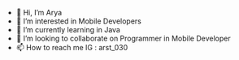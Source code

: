 - 👋 Hi, I’m Arya 
- 👀 I’m interested in Mobile Developers
- 🌱 I’m currently learning in Java
- 💞️ I’m looking to collaborate on Programmer in Mobile Developer
- 📫 How to reach me IG : arst_030

<!---
Rensss222/Rensss222 is a ✨ special ✨ repository because its `README.md` (this file) appears on your GitHub profile.
You can click the Preview link to take a look at your changes.
--->
